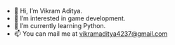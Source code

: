 - 👋 Hi, I’m Vikram Aditya.
- 👀 I’m interested in game development.
- 🌱 I’m currently learning Python.
- 📫 You can mail me at vikramaditya4237@gmail.com

<!---
thequietkid79/thequietkid79 is a ✨ special ✨ repository because its `README.md` (this file) appears on your GitHub profile.
You can click the Preview link to take a look at your changes.
--->
